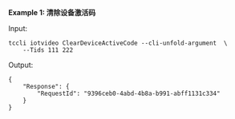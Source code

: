 **Example 1: 清除设备激活码**



Input: 

```
tccli iotvideo ClearDeviceActiveCode --cli-unfold-argument  \
    --Tids 111 222
```

Output: 
```
{
    "Response": {
        "RequestId": "9396ceb0-4abd-4b8a-b991-abff1131c334"
    }
}
```


